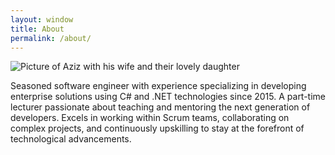```yaml
---
layout: window
title: About
permalink: /about/
---
```


![Picture of Aziz with his wife and their lovely daughter](aboutpic.JPG)

Seasoned software engineer with experience specializing in developing enterprise solutions using C# and .NET technologies since 2015. A part-time lecturer passionate about teaching and mentoring the next generation of developers. Excels in working within Scrum teams, collaborating on complex projects, and continuously upskilling to stay at the forefront of technological advancements.
